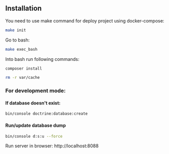 ## Installation

You need to use make command for deploy project using docker-compose:

```bash
make init
```

Go to bash:

```bash
make exec_bash
```

Into bash run following commands:

```bash
composer install
```

```bash
rm -r var/cache
```

### For development mode:

#### If database doesn't exist:

```bash
bin/console doctrine:database:create
```

#### Run/update database dump

```bash
bin/console d:s:u --force
```

Run server in browser: http://localhost:8088